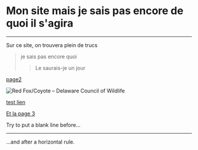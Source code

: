 # Mon site mais je sais pas encore de quoi il s'agira

---

Sur ce site, on trouvera plein de trucs

> je sais pas encore quoi
>> Le saurais-je un jour


[page2](Page2.md)

<img src="https://encrypted-tbn2.gstatic.com/images?q=tbn:ANd9GcTj-5yUuepAKXdNxmCe-peJpyJtm0zpLqie93S1TiOIV2dyMw5Ji0KFLqF7FkCI8ijK7u3xm3cIzOJfxf4ttIW31iZzBc-MdxHC0-rppcI" alt="Red Fox/Coyote – Delaware Council of Wildlife"/>

[test lien](https://ent.univ-brest.fr/web/expanded)

[Et la page 3](Page3.md)

Try to put a blank line before...

---

...and after a horizontal rule.
